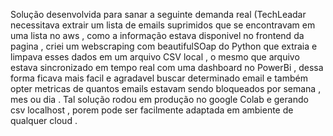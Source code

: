 Solução desenvolvida para sanar a seguinte demanda real (TechLeadar necessitava extrair um lista de emails suprimidos que se encontravam em uma lista no aws , como a informação estava disponivel no frontend da pagina , criei um webscraping com beautifulSOap do Python que extraia e limpava esses dados em um arquivo CSV local , o mesmo que arquivo estava sincronizado em tempo real com uma dashboard no PowerBi , dessa forma ficava mais facil e agradavel buscar determinado email e também opter metricas de quantos emails estavam sendo bloqueados por semana , mes ou dia . Tal solução rodou em produção no google Colab e gerando csv localhost ,  porem pode ser facilmente adaptada em ambiente de qualquer cloud . 
